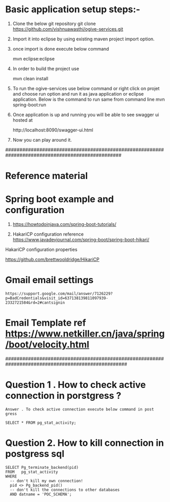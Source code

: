 # Basic application setup steps:-
1. Clone the below git repository 
	git clone https://github.com/vishnuawasthi/ogive-services.git
	
2. Import it into eclipse by using existing maven project import option.

3. once import is done execute below command 
	
	mvn eclipse:eclipse
	
4. In order to build the project use 
	
	mvn clean install 
	
4. To run the ogive-services use below command or right click on projet and choose run option and run it as java 	application or eclipse application.
	Below is the command to run same from command line 
	mvn spring-boot:run
	
5. Once application is up and running you will be able to see swagger ui hosted at 
		
	http://localhost:8090/swagger-ui.html
	
6. Now you can play around it.				

#################################################################################################
# Reference material 

# Spring boot example and configuration 
1. https://howtodoinjava.com/spring-boot-tutorials/

2. HakariCP configuration reference 
  https://www.javadevjournal.com/spring-boot/spring-boot-hikari/
  
  HakariCP configuration properties 
  
  https://github.com/brettwooldridge/HikariCP
# Gmail email settings
	https://support.google.com/mail/answer/7126229?p=BadCredentials&visit_id=637138139811097939-    2332721584&rd=2#cantsignin  
	
# Email Template ref https://www.netkiller.cn/java/spring/boot/velocity.html
	
###################################################################################################  
# Question 1 .  How to check active connection in porstgress ?
    Answer . To check active connection execute below command in post gress 
    
    SELECT * FROM pg_stat_activity;
    
# Question 2. How to kill  connection in postgress sql 

	SELECT Pg_terminate_backend(pid) 
	FROM   pg_stat_activity 
	WHERE 
	  -- don't kill my own connection! 
	  pid <> Pg_backend_pid() 
	  -- don't kill the connections to other databases 
	  AND datname = 'POC_SCHEMA';
  

